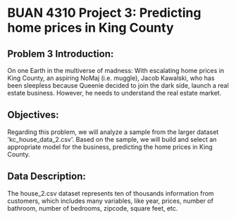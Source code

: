# BUAN 4310 Project 3: Predicting home prices in King County

## Problem 3 Introduction:
On one Earth in the multiverse of madness: With escalating home prices in King County, 
an aspiring NoMaj (i.e. muggle), Jacob Kawalski, who has been sleepless because Queenie decided to 
join the dark side, launch a real estate business. However, he needs to understand the real estate market.

## Objectives:
Regarding this problem, we will analyze a sample from the larger dataset 'kc_house_data_2.csv'. Based on the sample, 
we will build and select an appropriate model for the business, predicting the home prices in King County.

## Data Description:
The house_2.csv dataset represents ten of thousands information from customers, which includes many variables,
like year, prices, number of bathroom, number of bedrooms, zipcode, square feet, etc.
